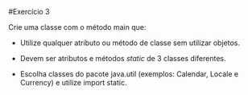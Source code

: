 #Exercício 3

Crie uma classe com o método main que:

- Utilize qualquer atributo ou método de classe sem utilizar objetos.

- Devem ser atributos e métodos _static_ de 3 classes diferentes.

- Escolha classes do pacote java.util (exemplos: Calendar, Locale e Currency) e utilize import static.